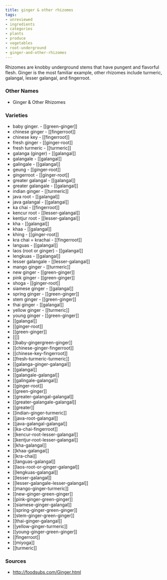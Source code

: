 ```yaml
---
title: ginger & other rhizomes
tags:
- unreviewed
- ingredients
- categories
- plants
- produce
- vegetables
- root-underground
- ginger-and-other-rhizomes
---
```

Rhizomes are knobby underground stems that have pungent and flavorful flesh. Ginger is the most familiar example, other rhizomes include turmeric, galangal, lesser galangal, and fingerroot.

### Other Names

* Ginger & Other Rhizomes

### Varieties

* baby ginger. - [[green-ginger]]
* chinese ginger - [[fingerroot]]
* chinese key - [[fingerroot]]
* fresh ginger - [[ginger-root]]
* fresh turmeric - [[turmeric]]
* galanga (ginger) - [[galangal]]
* galangale - [[galangal]]
* galingale - [[galangal]]
* geung - [[ginger-root]]
* gingerroot - [[ginger-root]]
* greater galangal - [[galangal]]
* greater galangale - [[galangal]]
* indian ginger - [[turmeric]]
* java root - [[galangal]]
* java galangal - [[galangal]]
* ka chai - [[fingerroot]]
* kencur root - [[lesser-galangal]]
* kentjur root - [[lesser-galangal]]
* kha - [[galangal]]
* khaa - [[galangal]]
* khing - [[ginger-root]]
* kra chai = krachai - [[fingerroot]]
* languas - [[galangal]]
* laos (root or ginger) - [[galangal]]
* lengkuas - [[galangal]]
* lesser galangale - [[lesser-galangal]]
* mango ginger - [[turmeric]]
* new ginger - [[green-ginger]]
* pink ginger - [[green-ginger]]
* shoga - [[ginger-root]]
* siamese ginger - [[galangal]]
* spring ginger - [[green-ginger]]
* stem ginger - [[green-ginger]]
* thai ginger - [[galangal]]
* yellow ginger - [[turmeric]]
* young ginger - [[green-ginger]]
* [[galangal]]
* [[ginger-root]]
* [[green-ginger]]
* [[]]
* [[baby-gingergreen-ginger]]
* [[chinese-ginger-fingerroot]]
* [[chinese-key-fingerroot]]
* [[fresh-turmeric-turmeric]]
* [[galanga-ginger-galangal]]
* [[galangal]]
* [[galangale-galangal]]
* [[galingale-galangal]]
* [[ginger-root]]
* [[green-ginger]]
* [[greater-galangal-galangal]]
* [[greater-galangale-galangal]]
* [[greater]]
* [[indian-ginger-turmeric]]
* [[java-root-galangal]]
* [[java-galangal-galangal]]
* [[ka-chai-fingerroot]]
* [[kencur-root-lesser-galangal]]
* [[kentjur-root-lesser-galangal]]
* [[kha-galangal]]
* [[khaa-galangal]]
* [[kra-chai]]
* [[languas-galangal]]
* [[laos-root-or-ginger-galangal]]
* [[lengkuas-galangal]]
* [[lesser-galangal]]
* [[lesser-galangale-lesser-galangal]]
* [[mango-ginger-turmeric]]
* [[new-ginger-green-ginger]]
* [[pink-ginger-green-ginger]]
* [[siamese-ginger-galangal]]
* [[spring-ginger-green-ginger]]
* [[stem-ginger-green-ginger]]
* [[thai-ginger-galangal]]
* [[yellow-ginger-turmeric]]
* [[young-ginger-green-ginger]]
* [[fingerroot]]
* [[miyoga]]
* [[turmeric]]

### Sources
* http://foodsubs.com/Ginger.html
